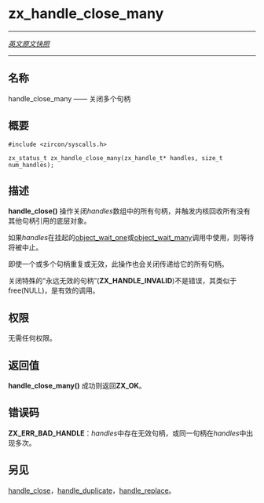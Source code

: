 # zx_handle_close_many
---
[*英文原文快照*](https://github.com/fuchsia-mirror/zircon/blob/9b1d42b6f62ed4a4fe443eb03e020c74abcc8875/docs/syscalls/handle_close_many.md)

---
<!-- ## NAME -->
## 名称

<!-- handle_close_many - close a number of handles -->
handle_close_many —— 关闭多个句柄

<!-- ## SYNOPSIS -->
## 概要

```
#include <zircon/syscalls.h>

zx_status_t zx_handle_close_many(zx_handle_t* handles, size_t num_handles);
```

<!-- ## DESCRIPTION -->
## 描述

<!-- **handle_close_many**() closes a number of *handle*s, causing each
underlying object to be reclaimed by the kernel if no other handles to
it exist. -->
**handle_close()** 操作关闭*handles*数组中的所有句柄，并触发内核回收所有没有其他句柄引用的底层对象。


<!-- If a *handle* was used in a pending [object_wait_one](syscalls/object_wait_one.md) or a
[object_wait_many](syscalls/object_wait_many.md) call, the wait will be aborted. -->
如果*handles*在挂起的[object_wait_one](object_wait_one.md)或[object_wait_many](object_wait_many.md)调用中使用，则等待将被中止。

<!-- This operation closes all handles presented to it, even if one or more
of the handles is duplicate or invalid. -->
即使一个或多个句柄重复或无效，此操作也会关闭传递给它的所有句柄。

<!-- It is not an error to close the special "never a valid handle" **ZX_HANDLE_INVALID**,
similar to free(NULL) being a valid call. -->
关闭特殊的“永远无效的句柄”(**ZX_HANDLE_INVALID**)不是错误，其类似于free(NULL)，是有效的调用。

<!-- ## RIGHTS -->
## 权限

<!-- No rights are required. -->
无需任何权限。

<!-- ## RETURN VALUE -->
## 返回值

<!-- **handle_close_many**() returns **ZX_OK** on success. -->
**handle_close_many()** 成功则返回**ZX_OK**。

<!-- ## ERRORS -->
## 错误码

<!-- **ZX_ERR_BAD_HANDLE**  One of the *handles* isn't a valid handle, or the same handle is
present multiple times. -->
**ZX_ERR_BAD_HANDLE**：*handles*中存在无效句柄，或同一句柄在*handles*中出现多次。

<!-- ## SEE ALSO -->
## 另见

<!-- [handle_close](handle_close.md),
[handle_duplicate](handle_duplicate.md),
[handle_replace](handle_replace.md). -->
[handle_close](handle_close.md)，[handle_duplicate](handle_duplicate.md)，[handle_replace](handle_replace.md)。
